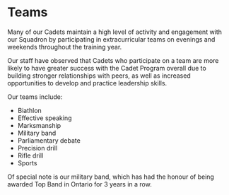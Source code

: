 # Teams

Many of our Cadets maintain a high level of activity and engagement with our Squadron by participating in extracurricular teams on evenings and weekends throughout the training year.

Our staff have observed that Cadets who participate on a team are more likely to have greater success with the Cadet Program overall due to building stronger relationships with peers, as well as increased opportunities to develop and practice leadership skills.

Our teams include: 

* Biathlon
* Effective speaking
* Marksmanship
* Military band
* Parliamentary debate
* Precision drill
* Rifle drill
* Sports

Of special note is our military band, which has had the honour of being awarded Top Band in Ontario for 3 years in a row.  


